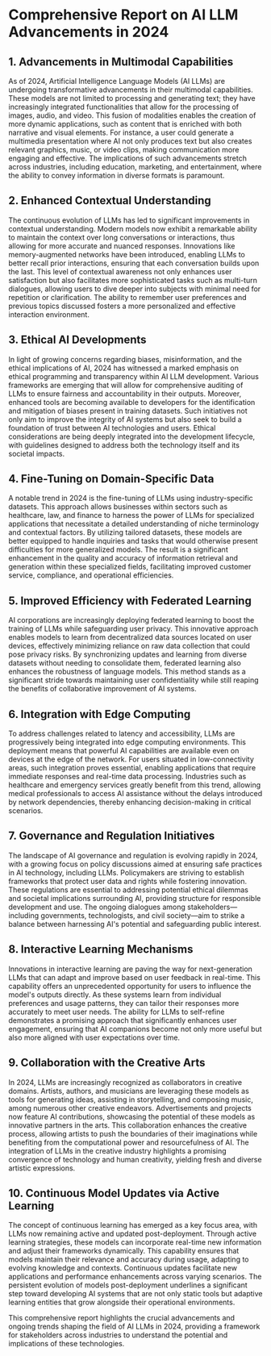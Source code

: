 # Comprehensive Report on AI LLM Advancements in 2024

## 1. Advancements in Multimodal Capabilities
As of 2024, Artificial Intelligence Language Models (AI LLMs) are undergoing transformative advancements in their multimodal capabilities. These models are not limited to processing and generating text; they have increasingly integrated functionalities that allow for the processing of images, audio, and video. This fusion of modalities enables the creation of more dynamic applications, such as content that is enriched with both narrative and visual elements. For instance, a user could generate a multimedia presentation where AI not only produces text but also creates relevant graphics, music, or video clips, making communication more engaging and effective. The implications of such advancements stretch across industries, including education, marketing, and entertainment, where the ability to convey information in diverse formats is paramount.

## 2. Enhanced Contextual Understanding
The continuous evolution of LLMs has led to significant improvements in contextual understanding. Modern models now exhibit a remarkable ability to maintain the context over long conversations or interactions, thus allowing for more accurate and nuanced responses. Innovations like memory-augmented networks have been introduced, enabling LLMs to better recall prior interactions, ensuring that each conversation builds upon the last. This level of contextual awareness not only enhances user satisfaction but also facilitates more sophisticated tasks such as multi-turn dialogues, allowing users to dive deeper into subjects with minimal need for repetition or clarification. The ability to remember user preferences and previous topics discussed fosters a more personalized and effective interaction environment.

## 3. Ethical AI Developments
In light of growing concerns regarding biases, misinformation, and the ethical implications of AI, 2024 has witnessed a marked emphasis on ethical programming and transparency within AI LLM development. Various frameworks are emerging that will allow for comprehensive auditing of LLMs to ensure fairness and accountability in their outputs. Moreover, enhanced tools are becoming available to developers for the identification and mitigation of biases present in training datasets. Such initiatives not only aim to improve the integrity of AI systems but also seek to build a foundation of trust between AI technologies and users. Ethical considerations are being deeply integrated into the development lifecycle, with guidelines designed to address both the technology itself and its societal impacts.

## 4. Fine-Tuning on Domain-Specific Data
A notable trend in 2024 is the fine-tuning of LLMs using industry-specific datasets. This approach allows businesses within sectors such as healthcare, law, and finance to harness the power of LLMs for specialized applications that necessitate a detailed understanding of niche terminology and contextual factors. By utilizing tailored datasets, these models are better equipped to handle inquiries and tasks that would otherwise present difficulties for more generalized models. The result is a significant enhancement in the quality and accuracy of information retrieval and generation within these specialized fields, facilitating improved customer service, compliance, and operational efficiencies.

## 5. Improved Efficiency with Federated Learning
AI corporations are increasingly deploying federated learning to boost the training of LLMs while safeguarding user privacy. This innovative approach enables models to learn from decentralized data sources located on user devices, effectively minimizing reliance on raw data collection that could pose privacy risks. By synchronizing updates and learning from diverse datasets without needing to consolidate them, federated learning also enhances the robustness of language models. This method stands as a significant stride towards maintaining user confidentiality while still reaping the benefits of collaborative improvement of AI systems.

## 6. Integration with Edge Computing
To address challenges related to latency and accessibility, LLMs are progressively being integrated into edge computing environments. This deployment means that powerful AI capabilities are available even on devices at the edge of the network. For users situated in low-connectivity areas, such integration proves essential, enabling applications that require immediate responses and real-time data processing. Industries such as healthcare and emergency services greatly benefit from this trend, allowing medical professionals to access AI assistance without the delays introduced by network dependencies, thereby enhancing decision-making in critical scenarios.

## 7. Governance and Regulation Initiatives
The landscape of AI governance and regulation is evolving rapidly in 2024, with a growing focus on policy discussions aimed at ensuring safe practices in AI technology, including LLMs. Policymakers are striving to establish frameworks that protect user data and rights while fostering innovation. These regulations are essential to addressing potential ethical dilemmas and societal implications surrounding AI, providing structure for responsible development and use. The ongoing dialogues among stakeholders—including governments, technologists, and civil society—aim to strike a balance between harnessing AI's potential and safeguarding public interest.

## 8. Interactive Learning Mechanisms
Innovations in interactive learning are paving the way for next-generation LLMs that can adapt and improve based on user feedback in real-time. This capability offers an unprecedented opportunity for users to influence the model's outputs directly. As these systems learn from individual preferences and usage patterns, they can tailor their responses more accurately to meet user needs. The ability for LLMs to self-refine demonstrates a promising approach that significantly enhances user engagement, ensuring that AI companions become not only more useful but also more aligned with user expectations over time.

## 9. Collaboration with the Creative Arts
In 2024, LLMs are increasingly recognized as collaborators in creative domains. Artists, authors, and musicians are leveraging these models as tools for generating ideas, assisting in storytelling, and composing music, among numerous other creative endeavors. Advertisements and projects now feature AI contributions, showcasing the potential of these models as innovative partners in the arts. This collaboration enhances the creative process, allowing artists to push the boundaries of their imaginations while benefiting from the computational power and resourcefulness of AI. The integration of LLMs in the creative industry highlights a promising convergence of technology and human creativity, yielding fresh and diverse artistic expressions.

## 10. Continuous Model Updates via Active Learning
The concept of continuous learning has emerged as a key focus area, with LLMs now remaining active and updated post-deployment. Through active learning strategies, these models can incorporate real-time new information and adjust their frameworks dynamically. This capability ensures that models maintain their relevance and accuracy during usage, adapting to evolving knowledge and contexts. Continuous updates facilitate new applications and performance enhancements across varying scenarios. The persistent evolution of models post-deployment underlines a significant step toward developing AI systems that are not only static tools but adaptive learning entities that grow alongside their operational environments.

This comprehensive report highlights the crucial advancements and ongoing trends shaping the field of AI LLMs in 2024, providing a framework for stakeholders across industries to understand the potential and implications of these technologies.
